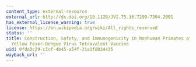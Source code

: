 ```yaml
---
content_type: external-resource
external_url: http://dx.doi.org/10.1128/JVI.75.16.7290-7304.2001
has_external_license_warning: true
license: https://en.wikipedia.org/wiki/All_rights_reserved
status: ''
title: Construction, Safety, and Immunogenicity in Nonhuman Primates of a Chimeric
  Yellow Fever-Dengue Virus Tetravalent Vaccine
uid: 0fda3c29-c1cf-4b45-a54f-21a3f8034435
wayback_url: ''
---
```

